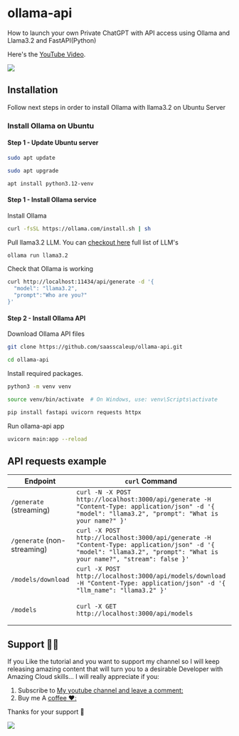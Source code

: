# ollama-api

How to launch your own Private ChatGPT with API access using Ollama and Llama3.2 and FastAPI(Python)

Here's the [YouTube Video](https://youtu.be/us1l14STMX4).

<a href="https://www.buymeacoffee.com/scaleupsaas"><img src="https://img.buymeacoffee.com/button-api/?text=Buy me a coffee&emoji=&slug=scaleupsaas&button_colour=BD5FFF&font_colour=ffffff&font_family=Cookie&outline_colour=000000&coffee_colour=FFDD00" /></a>

## Installation

Follow next steps in order to install Ollama with llama3.2 on Ubuntu Server

### Install Ollama on Ubuntu

#### Step 1 - Update Ubuntu server

```sh
sudo apt update
```

```sh
sudo apt upgrade
```

```sh
apt install python3.12-venv
```

#### Step 1 - Install Ollama service

Install Ollama
```sh
curl -fsSL https://ollama.com/install.sh | sh
```

Pull llama3.2 LLM. You can [checkout here](https://github.com/ollama/ollama?tab=readme-ov-file#model-library) full list of LLM's

```sh
ollama run llama3.2
```

Check that Ollama is working

```sh
curl http://localhost:11434/api/generate -d '{
  "model": "llama3.2",
  "prompt":"Who are you?"
}'
```

#### Step 2 - Install Ollama API 

Download Ollama API files

```sh
git clone https://github.com/saasscaleup/ollama-api.git
```

```sh
cd ollama-api
```

Install required packages.

```sh
python3 -m venv venv
```

```sh
source venv/bin/activate  # On Windows, use: venv\Scripts\activate
```

```sh
pip install fastapi uvicorn requests httpx
```

Run ollama-api app


```sh
uvicorn main:app --reload
```

## API requests example


| Endpoint                   | `curl` Command                                                                                               | Description                      |
|----------------------------|-------------------------------------------------------------------------------------------------------------|----------------------------------|
| `/generate` (streaming)    | ``` curl -N -X POST http://localhost:3000/api/generate -H "Content-Type: application/json" -d '{ "model": "llama3.2", "prompt": "What is your name?" }' ``` | Request streamed generation      |
| `/generate` (non-streaming)| ``` curl -X POST http://localhost:3000/api/generate -H "Content-Type: application/json" -d '{ "model": "llama3.2", "prompt": "What is your name?", "stream": false }' ``` | Request non-streamed generation  |
| `/models/download`         | ``` curl -X POST http://localhost:3000/api/models/download -H "Content-Type: application/json" -d '{ "llm_name": "llama3.2" }' ``` | Download specified model         |
| `/models`                  | ``` curl -X GET http://localhost:3000/api/models ```                                                          | List available models            |

## Support 🙏😃
  
 If you Like the tutorial and you want to support my channel so I will keep releasing amazing content that will turn you to a desirable Developer with Amazing Cloud skills... I will really appreciate if you:
 
 1. Subscribe to [My youtube channel and leave a comment:](http://www.youtube.com/@ScaleUpSaaS?sub_confirmation=1)
 2. Buy me A [coffee ❤️:](https://www.buymeacoffee.com/scaleupsaas)

Thanks for your support 🙏

<a href="https://www.buymeacoffee.com/scaleupsaas"><img src="https://img.buymeacoffee.com/button-api/?text=Buy me a coffee&emoji=&slug=scaleupsaas&button_colour=FFDD00&font_colour=000000&font_family=Cookie&outline_colour=000000&coffee_colour=ffffff" /></a>

